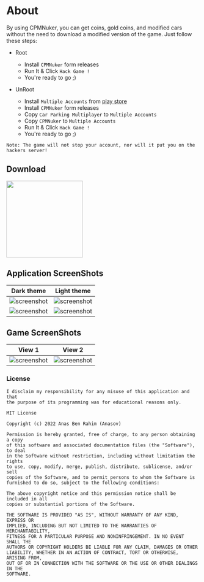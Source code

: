 # About
By using CPMNuker, you can get coins, gold coins, and modified cars without the need to download a modified version of the game.
Just follow these steps:

- Root
    - Install `CPMNuker` form releases
    - Run It & Click `Hack Game !`
    - You're ready to go ;)

- UnRoot
    - Install `Multiple Accounts` from [play store](https://play.google.com)
    - Install `CPMNuker` form releases
    - Copy `Car Parking Multiplayer` to `Multiple Accounts`
    - Copy `CPMNuker` to `Multiple Accounts`
    - Run It & Click `Hack Game !`
    - You're ready to go ;)
    
```
Note: The game will not stop your account, nor will it put you on the hackers server!
```
    
## Download
<a href="https://github.com/mrcsaor/mrcpm/tree/master/dowload" target="_blank" rel="noopener noreferrer">
    <img width="200px" src="./pictures/get-it.png" />
</a>

## Application ScreenShots

Dark theme                 |  Light theme
:-------------------------:|:-------------------------:
![screenshot](./pictures/screenshot-1.jpg)  | ![screenshot](./pictures/screenshot-6.jpg)
![screenshot](./pictures/screenshot-2.jpg)  | ![screenshot](./pictures/screenshot-5.jpg)


## Game ScreenShots

View 1                 |  View 2
:-------------------------:|:-------------------------:
![screenshot](./pictures/screenshot_game-1.jpg)   | ![screenshot](./pictures/screenshot_game-2.jpg)

### License
```
I disclaim my responsibility for any misuse of this application and that
the purpose of its programming was for educational reasons only.
```
```
MIT License

Copyright (c) 2022 Anas Ben Rahim (Anasov)

Permission is hereby granted, free of charge, to any person obtaining a copy
of this software and associated documentation files (the "Software"), to deal
in the Software without restriction, including without limitation the rights
to use, copy, modify, merge, publish, distribute, sublicense, and/or sell
copies of the Software, and to permit persons to whom the Software is
furnished to do so, subject to the following conditions:

The above copyright notice and this permission notice shall be included in all
copies or substantial portions of the Software.

THE SOFTWARE IS PROVIDED "AS IS", WITHOUT WARRANTY OF ANY KIND, EXPRESS OR
IMPLIED, INCLUDING BUT NOT LIMITED TO THE WARRANTIES OF MERCHANTABILITY,
FITNESS FOR A PARTICULAR PURPOSE AND NONINFRINGEMENT. IN NO EVENT SHALL THE
AUTHORS OR COPYRIGHT HOLDERS BE LIABLE FOR ANY CLAIM, DAMAGES OR OTHER
LIABILITY, WHETHER IN AN ACTION OF CONTRACT, TORT OR OTHERWISE, ARISING FROM,
OUT OF OR IN CONNECTION WITH THE SOFTWARE OR THE USE OR OTHER DEALINGS IN THE
SOFTWARE.
```

